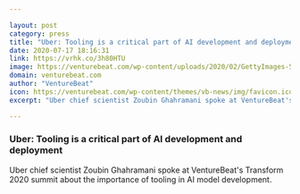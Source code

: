 ```yaml
---

layout: post
category: press
title: "Uber: Tooling is a critical part of AI development and deployment"
date: 2020-07-17 18:16:31
link: https://vrhk.co/3h80HTU
image: https://venturebeat.com/wp-content/uploads/2020/02/GettyImages-509147578-e1584462768628.jpg?w=1200&strip=all
domain: venturebeat.com
author: "VentureBeat"
icon: https://venturebeat.com/wp-content/themes/vb-news/img/favicon.ico
excerpt: "Uber chief scientist Zoubin Ghahramani spoke at VentureBeat's Transform 2020 summit about the importance of tooling in AI model development."

---
```


### Uber: Tooling is a critical part of AI development and deployment

Uber chief scientist Zoubin Ghahramani spoke at VentureBeat's Transform 2020 summit about the importance of tooling in AI model development.